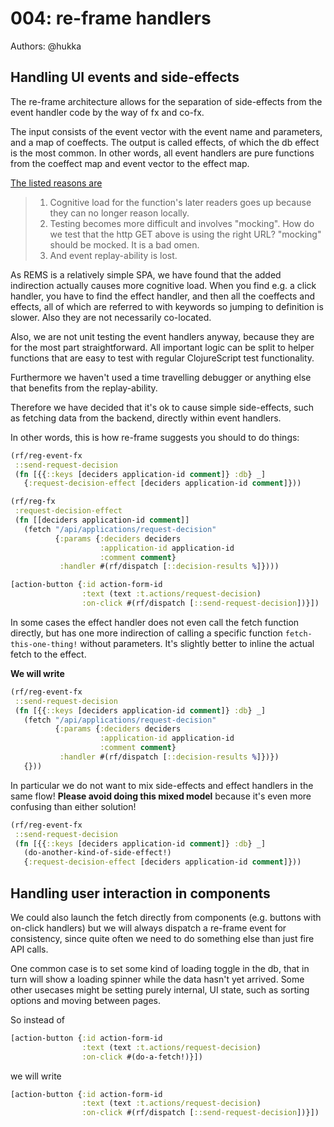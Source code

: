 # 004: re-frame handlers

Authors: @hukka

## Handling UI events and side-effects

The re-frame architecture allows for the separation of side-effects from the event handler code by the way of fx and co-fx.

The input consists of the event vector with the event name and parameters, and a map of coeffects. The output is called effects, of which the db effect is the most common. In other words, all event handlers are pure functions from the coeffect map and event vector to the effect map.

[The listed reasons are](https://github.com/Day8/re-frame/blob/master/docs/EffectfulHandlers.md#bad-why)

> 1. Cognitive load for the function's later readers goes up because they can no longer reason locally.
> 2. Testing becomes more difficult and involves "mocking". How do we test that the http GET above is using the right URL? "mocking" should be mocked. It is a bad omen.
> 3. And event replay-ability is lost.

As REMS is a relatively simple SPA, we have found that the added indirection actually causes more cognitive load. When you find e.g. a click handler, you have to find the effect handler, and then all the coeffects and effects, all of which are referred to with keywords so jumping to definition is slower. Also they are not necessarily co-located.

Also, we are not unit testing the event handlers anyway, because they are for the most part straightforward. All important logic can be split to helper functions that are easy to test with regular ClojureScript test functionality.

Furthermore we haven't used a time travelling debugger or anything else that benefits from the replay-ability.

Therefore we have decided that it's ok to cause simple side-effects, such as fetching data from the backend, directly within event handlers.

In other words, this is how re-frame suggests you should to do things:

```clojure
(rf/reg-event-fx
 ::send-request-decision
 (fn [{{::keys [deciders application-id comment]} :db} _]
   {:request-decision-effect [deciders application-id comment]}))             ; second indirection

(rf/reg-fx
 :request-decision-effect
 (fn [[deciders application-id comment]]
   (fetch "/api/applications/request-decision"                                ; the actual code
          {:params {:deciders deciders
                    :application-id application-id
                    :comment comment}
           :handler #(rf/dispatch [::decision-results %]})))

[action-button {:id action-form-id
                :text (text :t.actions/request-decision)
                :on-click #(rf/dispatch [::send-request-decision])}])         ; first indirection
```

In some cases the effect handler does not even call the fetch function directly, but has one more indirection of calling a specific function `fetch-this-one-thing!` without parameters. It's slightly better to inline the actual fetch to the effect.

**We will write**

```clojure
(rf/reg-event-fx
 ::send-request-decision
 (fn [{{::keys [deciders application-id comment]} :db} _]
   (fetch "/api/applications/request-decision"
          {:params {:deciders deciders
                    :application-id application-id
                    :comment comment}
           :handler #(rf/dispatch [::decision-results %]})})
   {}))
```

In particular we do not want to mix side-effects and effect handlers in the same flow! **Please avoid doing this mixed model** because it's even more confusing than either solution!

```clojure
(rf/reg-event-fx
 ::send-request-decision
 (fn [{{::keys [deciders application-id comment]} :db} _]
   (do-another-kind-of-side-effect!)
   {:request-decision-effect [deciders application-id comment]}))
```

## Handling user interaction in components

We could also launch the fetch directly from components (e.g. buttons with on-click handlers)
but we will always dispatch a re-frame event for consistency,
since quite often we need to do something else than just fire API calls.

One common case is to set some kind of loading toggle in the db,
that in turn will show a loading spinner while the data hasn't yet arrived.
Some other usecases might be setting purely internal, UI state,
such as sorting options and moving between pages.

So instead of

```clojure
[action-button {:id action-form-id
                :text (text :t.actions/request-decision)
                :on-click #(do-a-fetch!)}])
```

we will write

```clojure
[action-button {:id action-form-id
                :text (text :t.actions/request-decision)
                :on-click #(rf/dispatch [::send-request-decision])}])
```
